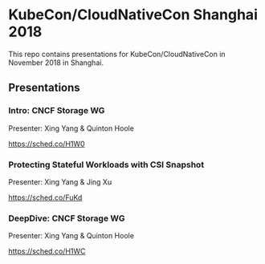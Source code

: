 # KubeCon/CloudNativeCon Shanghai 2018

This repo contains presentations for KubeCon/CloudNativeCon in November 2018 in Shanghai.

## Presentations
### Intro: CNCF Storage WG
Presenter: Xing Yang & Quinton Hoole

https://sched.co/H1W0

### Protecting Stateful Workloads with CSI Snapshot
Presenter: Xing Yang & Jing Xu

https://sched.co/FuKd

### DeepDive: CNCF Storage WG
Presenter: Xing Yang & Quinton Hoole

https://sched.co/H1WC
